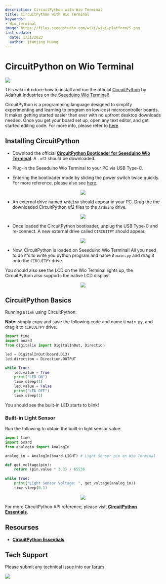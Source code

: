```yaml
---
description: CircuitPython with Wio Terminal
title: CircuitPython with Wio Terminal
keywords:
- Wio_terminal
image: https://files.seeedstudio.com/wiki/wiki-platform/S.png
last_update:
  date: 1/31/2023
  author: jianjing Huang
---
```

# CircuitPython on Wio Terminal

![](https://files.seeedstudio.com/wiki/Wio-Terminal-CircuitPython/cp-wt.png)

This wiki introduce how to install and run the official [CircuitPython](https://circuitpython.org/) by Adafruit Industries on the [Seeeduino Wio Terminal](https://www.seeedstudio.com/Wio-Terminal-p-4509.html)!

CircuitPython is a programming language designed to simplify experimenting and learning to program on low-cost microcontroller boards. It makes getting started easier than ever with no upfront desktop downloads needed. Once you get your board set up, open any text editor, and get started editing code. For more info, please refer to [here](https://learn.adafruit.com/welcome-to-circuitpython/what-is-circuitpython).

## Installing CircuitPython

- Download the official [**CircuitPython Bootloader for Seeeduino Wio Terminal**](https://circuitpython.org/board/seeeduino_wio_terminal/). A `.uf2` should be downloaded.

- Plug-in the Seeeduino Wio Terminal to your PC via USB Type-C.

- Entering the bootloader mode by sliding the power switch twice quickly. For more reference, please also see [here](https://wiki.seeedstudio.com/Wio-Terminal-Getting-Started/#faq).

<div align="center"><img width={500} src="https://files.seeedstudio.com/wiki/Wio-Terminal-CircuitPython/dfu.gif" /></div>

- An external drive named `Arduino` should appear in your PC. Drag the the downloaded CircuitPython uf2 files to the `Arduino` drive.

<div align="center"><img src="https://files.seeedstudio.com/wiki/Circuitpython-XIAO/df2.png" /></div>

- Once loaded the CircuitPython bootloader, unplug the USB Type-C and re-connect. A new external drive called `CIRCUITPY` should appear.

<div align="center"><img src="https://files.seeedstudio.com/wiki/Circuitpython-XIAO/df2-2.png" /></div>

- Now, CircuitPython is loaded on Seeeduino Wio Terminal! All you need to do it's to write you python program and name it `main.py` and drag it onto the `CIRCUITPY` drive.

You should also see the LCD on the Wio Terminal lights up, the CircuitPython also supports the native LCD display!

<div align="center"><img width={500} src="https://files.seeedstudio.com/wiki/Wio-Terminal-CircuitPython/LCD.gif" /></div>

## CircuitPython Basics

Running `Blink` using CircuitPython:

**Note:** simply copy and save the following code and name it `main.py`, and drag it to `CIRCUITPY` drive.

```py
import time
import board
from digitalio import DigitalInOut, Direction

led = DigitalInOut(board.D13)
led.direction = Direction.OUTPUT

while True:
    led.value = True
    print("LED ON")
    time.sleep(1)
    led.value = False
    print("LED OFF")
    time.sleep(1)
```

You should see the built-in LED starts to blink!

### Built-in Light Sensor

Run the following to obtain the built-in light sensor value:

```py
import time
import board
from analogio import AnalogIn

analog_in = AnalogIn(board.LIGHT) # Light Sensor pin on Wio Terminal

def get_voltage(pin):
    return (pin.value * 3.3) / 65536
 
while True:
    print("Light Sensor Voltage: ", get_voltage(analog_in))
    time.sleep(0.1)
```

<div align="center"><img src="https://files.seeedstudio.com/wiki/Wio-Terminal-CircuitPython/light.png" /></div>

For more CircuitPython API reference, please visit [**CircuitPython Essentials**](https://learn.adafruit.com/circuitpython-essentials/circuitpython-essentials).

## Resourses

- [**CircuitPython Essentials**](https://learn.adafruit.com/circuitpython-essentials/circuitpython-essentials)

## Tech Support

Please submit any technical issue into our [forum](https://forum.seeedstudio.com/)<br />
<p style={{textAlign: 'center'}}><a href="https://www.seeedstudio.com/act-4.html?utm_source=wiki&utm_medium=wikibanner&utm_campaign=newproducts" target="_blank"><img src="https://files.seeedstudio.com/wiki/Wiki_Banner/new_product.jpg" /></a></p>
